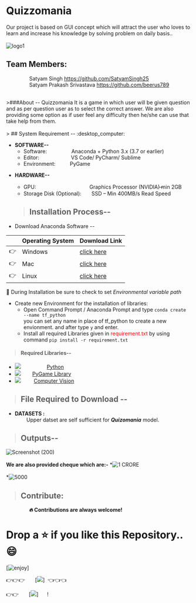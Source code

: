 # Quizzomania
Our project is based on GUI concept which will attract the user who loves to learn and increase his knowledge by solving problem on daily basis..
</br>
</br>
![logo1](https://user-images.githubusercontent.com/53908352/120226132-382e2b00-c264-11eb-97da-f346a7ab3702.png)


## Team Members: </br>
&nbsp;&nbsp;&nbsp;&nbsp;&nbsp;&nbsp;&nbsp;&nbsp;&nbsp;&nbsp;&nbsp;&nbsp;&nbsp;&nbsp;&nbsp;&nbsp;Satyam Singh https://github.com/SatyamSingh25</br>
&nbsp;&nbsp;&nbsp;&nbsp;&nbsp;&nbsp;&nbsp;&nbsp;&nbsp;&nbsp;&nbsp;&nbsp;&nbsp;&nbsp;&nbsp;&nbsp;Satyam Prakash Srivastava https://github.com/beerus789</br>

</br>
>###About -- Quizzomania It is a game in which user will be given question and as per question  user as to select the correct answer. We are also providing some option as if user feel any difficulty then he/she can use that take help from them.
</br>
</br>
> ## System Requirement -- :desktop_computer:


 -  **SOFTWARE--**
	 &nbsp; &nbsp; &nbsp;   
	 * Software: &nbsp;&nbsp;&nbsp;&nbsp;&nbsp;&nbsp;&nbsp;&nbsp;&nbsp;&nbsp;&nbsp;&nbsp;&nbsp;&nbsp;&nbsp;&nbsp;Anaconda + Python 3.x (3.7 or earlier) 
	 * Editor: &nbsp; &nbsp; &nbsp;&nbsp; &nbsp; &nbsp;&nbsp;&nbsp;&nbsp;&nbsp;&nbsp;&nbsp;&nbsp;&nbsp;&nbsp;&nbsp; VS Code/ PyCharm/ Sublime </br>
	 * Environment: &nbsp; &nbsp; &nbsp;&nbsp; &nbsp; PyGame 
* **HARDWARE--**
	* GPU: &nbsp;&nbsp;&nbsp;&nbsp;&nbsp; &nbsp;&nbsp;&nbsp; &nbsp;&nbsp;&nbsp;&nbsp;&nbsp;&nbsp;&nbsp;&nbsp;&nbsp;&nbsp;&nbsp;&nbsp;&nbsp;&nbsp;&nbsp;&nbsp;&nbsp;&nbsp;&nbsp;&nbsp;&nbsp;&nbsp;&nbsp;&nbsp;&nbsp; Graphics Processor (NVIDIA) ̶min 2GB  
	*	Storage Disk (Optional): &nbsp;&nbsp;&nbsp;&nbsp;&nbsp;&nbsp;SSD – Min 400MB/s Read Speed	
  
  > ## Installation Process--
 * Download Anaconda Software -- 

||Operating System | Download Link  |
|--|--|--|
|:point_right:|Windows | [click here](https://docs.anaconda.com/anaconda/install/windows/)  |
|:point_right:|Mac|[click here](https://docs.anaconda.com/anaconda/install/mac-os/) |
|:point_right:|Linux | [click here](https://docs.anaconda.com/anaconda/install/linux/) |


:loudspeaker: During Installation be sure to check to set *Environmental variable path* 

* Create new Environment for the installation of libraries:
	* Open Command Prompt / Anaconda Prompt and type `conda create --name tf_python`  
	you can set any name in place of tf_python to create a new envionment. and after type `y` and enter.
	* Install all required Libraries given in <font color="red">requirement.txt</font> by using command `pip install -r requirement.txt`
	 
> #### Required Libraries--

* ![](https://img.shields.io/badge/python-v3.7-blue) &nbsp; &nbsp; &nbsp; &nbsp; &nbsp; &nbsp; &nbsp; &nbsp;&nbsp;  [Python](https://www.python.org/downloads/)
*  ![](https://img.shields.io/badge/PyGame%20Learn-v2.0.1-blue) &nbsp; &nbsp; &nbsp;&nbsp; [PyGame Library](https://pypi.org/project/pygame/)
* ![](https://img.shields.io/badge/PySimpleGUI%-v4.43.0.46-blue)    &nbsp;   &nbsp; &nbsp; &nbsp; [Computer Vision](https://pypi.org/project/PySimpleGUI/)

 
> ## File Required to Download -- 
 * **DATASETS :** </br>
	 &nbsp;  &nbsp;  &nbsp;  &nbsp; Upper datset are self sufficient for ***Quizomania*** model.  &nbsp; 
	 

> ## Outputs--
![Screenshot (200)](https://user-images.githubusercontent.com/53908352/120228270-6d3c7c80-c268-11eb-8944-d19508b93b43.png)
</br>
</br>
**We are also provided cheque which are:-**
*![1 CRORE](https://user-images.githubusercontent.com/53908352/120228491-d2906d80-c268-11eb-837e-492badeb6cb6.png)
</br></br>
*![5000](https://user-images.githubusercontent.com/53908352/120228565-04a1cf80-c269-11eb-82ea-4d63f96e3328.png)


> ## Contribute:
&nbsp; &nbsp; &nbsp;&nbsp; &nbsp; &nbsp; &nbsp; &nbsp; &nbsp;<b>:fire: Contributions are always welcome!</b>
# Drop a :star: if you like this Repository.. :smile: 
	
 
[![enjoy][enjoy-image]] &nbsp;&nbsp;&nbsp;&nbsp; 

[enjoy-image]: https://img.shields.io/badge/Enjoy%20this%3F-Say%20Thanks!-yellow

:point_right::point_right::point_right: &nbsp;&nbsp;&nbsp;&nbsp;&nbsp;&nbsp;[![](https://img.shields.io/badge/Satyam%20-Srivastava-orange?style=for-the-badge&logo=Coder)]&nbsp;&nbsp;:point_left::point_left::point_left:

:point_right::point_right: &nbsp;&nbsp;&nbsp;&nbsp;&nbsp;&nbsp;[![](https://img.shields.io/badge/Satyam%20-Singh-orange?style=for-the-badge&logo=Coder)]&nbsp;&nbsp;&nbsp;&nbsp;&nbsp;&nbsp;!
